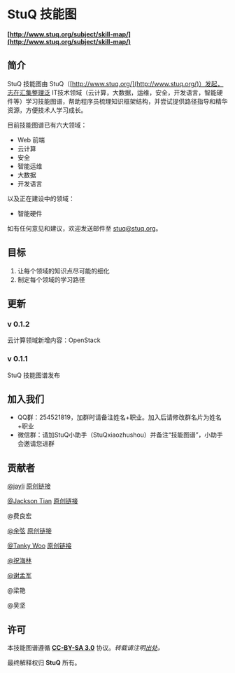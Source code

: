 # StuQ 技能图
**[http://www.stuq.org/subject/skill-map/](http://www.stuq.org/subject/skill-map/)**

## 简介
StuQ 技能图由 StuQ（[http://www.stuq.org/](http://www.stuq.org/)）发起，志在汇集整理泛 IT技术领域（云计算，大数据，运维，安全，开发语言，智能硬件等）学习技能图谱，帮助程序员梳理知识框架结构，并尝试提供路径指导和精华资源，方便技术人学习成长。

目前技能图谱已有六大领域：

- Web 前端
- 云计算
- 安全
- 智能运维
- 大数据 
- 开发语言

以及正在建设中的领域：

- 智能硬件


如有任何意见和建议，欢迎发送邮件至 [stuq@stuq.org](mailto:stuq@stuq.org?subject=StuQ技能图谱)。

## 目标
1. 让每个领域的知识点尽可能的细化
2. 制定每个领域的学习路径

## 更新

### v 0.1.2
云计算领域新增内容：OpenStack

### v 0.1.1

StuQ 技能图谱发布

## 加入我们
- QQ群：254521819，加群时请备注姓名+职业。加入后请修改群名片为姓名+职业
- 微信群：请加StuQ小助手（StuQxiaozhushou）并备注“技能图谱”，小助手会邀请您进群


## 贡献者
[@jayli](https://github.com/jayli/) [原创链接](https://github.com/jayli/jayli.github.com/issues/16)

[@Jackson Tian](https://github.com/JacksonTian) [原创链接](https://github.com/JacksonTian/fks)

@费良宏

[@余弦](https://github.com/evilcos) [原创链接](http://blog.knownsec.com/Knownsec_RD_Checklist/v3.0.html)

[@Tanky Woo](http://blog.knownsec.com) [原创链接](http://blog.knownsec.com/2015/03/how-many-basic-skills-should-a-operation-and-maintenance-engineer-get/)

[@祝海林](https://github.com/allwefantasy)

[@谢孟军](https://github.com/astaxie)

@梁艳

@吴坚

## 许可
本技能图谱遵循 **[CC-BY-SA 3.0](https://creativecommons.org/licenses/by-sa/3.0/)** 协议。*转载请注明[出处](http://www.stuq.org/subject/skill-map/)。*

最终解释权归 **StuQ** 所有。
